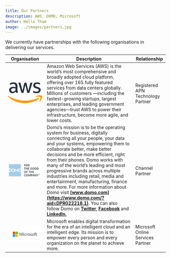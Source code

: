 ```yaml
---
title: Our Partners
description: AWS, DOMO, Microsoft
author: Hello Tham
image: ../images/partners.jpg
---
```

We currently have partnerships with the following organisations in delivering our services.

| **Organisation**                                                                           | **Description**                                                                                                                                                                                                                                                                                                                                                                                                                                                                                                                                                                                                                                                                                                                                                                                                                                                                                                                                                                                                                                                                                                                                                                                                                                                                                                                                                                                                                                                                            | **Relationship**                  |
| ------------------------------------------------------------------------------------------ | ------------------------------------------------------------------------------------------------------------------------------------------------------------------------------------------------------------------------------------------------------------------------------------------------------------------------------------------------------------------------------------------------------------------------------------------------------------------------------------------------------------------------------------------------------------------------------------------------------------------------------------------------------------------------------------------------------------------------------------------------------------------------------------------------------------------------------------------------------------------------------------------------------------------------------------------------------------------------------------------------------------------------------------------------------------------------------------------------------------------------------------------------------------------------------------------------------------------------------------------------------------------------------------------------------------------------------------------------------------------------------------------------------------------------------------------------------------------------------------------ | --------------------------------- |
| ![AWS](../images/aws.png)             | Amazon Web Services (AWS) is the world’s most comprehensive and broadly adopted cloud platform, offering over 165 fully featured services from data centers globally. Millions of customers —including the fastest-growing startups, largest enterprises, and leading government agencies—trust AWS to power their infrastructure, become more agile, and lower costs.                                                                                                                                                                                                                                                                                                                                                                                                                                                                                                                                                                                                                                                                                                                                                                                                                                                                                                                                                                                                                                                                                                                     | Registered APN Technology Partner |
| ![DOMO](../images/domo.png)       | Domo’s mission is to be the operating system for business, digitally connecting all your people, your data and your systems, empowering them to collaborate better, make better decisions and be more efficient, right from their phones. Domo works with many of the world’s leading and most progressive brands across multiple industries including retail, media and entertainment, manufacturing, finance and more. For more information about Domo visit **[www.domo.com](https://www.domo.com/?aid=DPR022218.1)**. You can also follow Domo on **[Twitter](https://urldefense.proofpoint.com/v2/url?u=https-3A__twitter.com_domotalk-3Faid-3D100151521&d=DwMFaQ&c=pfK1XwE45S3CTx_UtKM9kg&r=IHfLuc72D7QKcOCBvk7gF77FhpnMqLqnSg4GQ_ZGiDY&m=D3oftEgKLtVXLsKsIk5Gw7w8pia8pzRWwysGfLXY3uA&s=FMCcojC9IVB3Vyc9zEXkPmlG37ZQCCFF02SMc9Uv3SA&e=)**, **[Facebook](https://urldefense.proofpoint.com/v2/url?u=https-3A__www.facebook.com_domoHQ-3Faid-3D100151522&d=DwMFaQ&c=pfK1XwE45S3CTx_UtKM9kg&r=IHfLuc72D7QKcOCBvk7gF77FhpnMqLqnSg4GQ_ZGiDY&m=D3oftEgKLtVXLsKsIk5Gw7w8pia8pzRWwysGfLXY3uA&s=F7ztgzUzWobfAew0XKtJedChj-tsrhBkfxlcFSSccX4&e=)** and **[LinkedIn.](https://urldefense.proofpoint.com/v2/url?u=https-3A__www.linkedin.com_company_domo-2Dinc-2D_-3Ftrk-3Dtop-5Fnav-5Fhome-26aid-3D100151523&d=DwMFaQ&c=pfK1XwE45S3CTx_UtKM9kg&r=IHfLuc72D7QKcOCBvk7gF77FhpnMqLqnSg4GQ_ZGiDY&m=D3oftEgKLtVXLsKsIk5Gw7w8pia8pzRWwysGfLXY3uA&s=-45U241wJLu20lUfKTdPRUM_UiCci0-R6Bdzqz8VsUM&e=)** | Channel Partner                   |
| ![Microsoft](../images/microsoft.png) | Microsoft enables digital transformation for the era of an intelligent cloud and an intelligent edge. Its mission is to empower every person and every organization on the planet to achieve more.                                                                                                                                                                                                                                                                                                                                                                                                                                                                                                                                                                                                                                                                                                                                                                                                                                                                                                                                                                                                                                                                                                                                                                                                                                                                                         | Microsoft Online Services Partner |